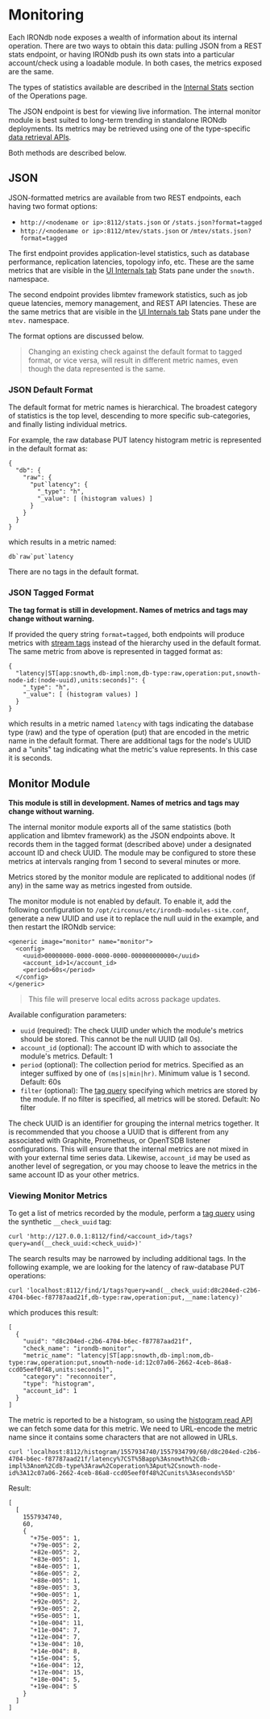 # Monitoring

Each IRONdb node exposes a wealth of information about its internal operation. There are two ways to obtain this data: pulling JSON from a REST stats endpoint, or having IRONdb push its own stats into a particular account/check using a loadable module. In both cases, the metrics exposed are the same.

The types of statistics available are described in the [Internal Stats](operations.md#internals-tab) section of the Operations page.

The JSON endpoint is best for viewing live information. The internal monitor module is best suited to long-term trending in standalone IRONdb deployments. Its metrics may be retrieved using one of the type-specific [data retrieval APIs](../api/data-retrieval.md).

Both methods are described below.

## JSON

JSON-formatted metrics are available from two REST endpoints, each having two format options:

* `http://<nodename or ip>:8112/stats.json` or `/stats.json?format=tagged`
* `http://<nodename or ip>:8112/mtev/stats.json` or `/mtev/stats.json?format=tagged`

The first endpoint provides application-level statistics, such as database performance, replication latencies, topology info, etc. These are the same metrics that are visible in the [UI Internals tab](operations.md#internals-tab) Stats pane under the `snowth.` namespace.

The second endpoint provides libmtev framework statistics, such as job queue latencies, memory management, and REST API latencies. These are the same metrics that are visible in the [UI Internals tab](operations.md#internals-tab) Stats pane under the `mtev.` namespace.

The format options are discussed below.

> Changing an existing check against the default format to tagged format, or vice versa, will result in different metric names, even though the data represented is the same.

### JSON Default Format

The default format for metric names is hierarchical. The broadest category of statistics is the top level, descending to more specific sub-categories, and finally listing individual metrics.

For example, the raw database PUT latency histogram metric is represented in the default format as:

```
{
  "db": {
    "raw": {
      "put`latency": {
        "_type": "h",
        "_value": [ (histogram values) ]
      }
    }
  }
}
```

which results in a metric named:

```
db`raw`put`latency
```

There are no tags in the default format.

### JSON Tagged Format

**The tag format is still in development. Names of metrics and tags may change without warning.**

If provided the query string `format=tagged`, both endpoints will produce metrics with [stream tags](../metric-names-and-tags.md) instead of the hierarchy used in the default format. The same metric from above is represented in tagged format as:

```
{
  "latency|ST[app:snowth,db-impl:nom,db-type:raw,operation:put,snowth-node-id:(node-uuid),units:seconds]": {
    "_type": "h",
    "_value": [ (histogram values) ]
  }
}
```

which results in a metric named `latency` with tags indicating the database type (raw) and the type of operation (put) that are encoded in the metric name in the default format. There are additional tags for the node's UUID and a "units" tag indicating what the metric's value represents. In this case it is seconds.

## Monitor Module

**This module is still in development. Names of metrics and tags may change without warning.**

The internal monitor module exports all of the same statistics (both application and libmtev framework) as the JSON endpoints above. It records them in the tagged format (described above) under a designated account ID and check UUID. The module may be configured to store these metrics at intervals ranging from 1 second to several minutes or more.

Metrics stored by the monitor module are replicated to additional nodes (if any) in the same way as metrics ingested from outside.

The monitor module is not enabled by default. To enable it, add the following
configuration to `/opt/circonus/etc/irondb-modules-site.conf`, generate a new
UUID and use it to replace the null uuid in the example, and then restart the
IRONdb service:

```
<generic image="monitor" name="monitor">
  <config>
    <uuid>00000000-0000-0000-0000-000000000000</uuid>
    <account_id>1</account_id>
    <period>60s</period>
  </config>
</generic>
```

> This file will preserve local edits across package updates.

Available configuration parameters:

* `uuid` (required): The check UUID under which the module's metrics should be stored. This cannot be the null UUID (all 0s).
* `account_id` (optional): The account ID with which to associate the module's metrics. Default: 1
* `period` (optional): The collection period for metrics. Specified as an integer suffixed by one of `(ms|s|min|hr)`. Minimum value is 1 second. Default: 60s
* `filter` (optional): The [tag query](../metric-names-and-tags.md#tag-queries) specifying which metrics are stored by the module. If no filter is specified, all metrics will be stored. Default: No filter

The check UUID is an identifier for grouping the internal metrics together. It is recommended that you choose a UUID that is different from any associated with Graphite, Prometheus, or OpenTSDB listener configurations. This will ensure that the internal metrics are not mixed in with your external time series data. Likewise, `account_id` may be used as another level of segregation, or you may choose to leave the metrics in the same account ID as your other metrics.

### Viewing Monitor Metrics

To get a list of metrics recorded by the module, perform a [tag query](../metric-names-and-tags.md#tag-queries) using the synthetic `__check_uuid` tag:

```
curl 'http://127.0.0.1:8112/find/<account_id>/tags?query=and(__check_uuid:<check_uuid>)'
```

The search results may be narrowed by including additional tags. In the following example, we are looking for the latency of raw-database PUT operations:

```
curl 'localhost:8112/find/1/tags?query=and(__check_uuid:d8c204ed-c2b6-4704-b6ec-f87787aad21f,db-type:raw,operation:put,__name:latency)'
```

which produces this result:

```
[
  {
    "uuid": "d8c204ed-c2b6-4704-b6ec-f87787aad21f",
    "check_name": "irondb-monitor",
    "metric_name": "latency|ST[app:snowth,db-impl:nom,db-type:raw,operation:put,snowth-node-id:12c07a06-2662-4ceb-86a8-ccd05eef0f48,units:seconds]",
    "category": "reconnoiter",
    "type": "histogram",
    "account_id": 1
  }
]
```

The metric is reported to be a histogram, so using the [histogram read API](../api/data-retrieval.md) we can fetch some data for this metric. We need to URL-encode the metric name since it contains some characters that are not allowed in URLs.

```
curl 'localhost:8112/histogram/1557934740/1557934799/60/d8c204ed-c2b6-4704-b6ec-f87787aad21f/latency%7CST%5Bapp%3Asnowth%2Cdb-impl%3Anom%2Cdb-type%3Araw%2Coperation%3Aput%2Csnowth-node-id%3A12c07a06-2662-4ceb-86a8-ccd05eef0f48%2Cunits%3Aseconds%5D'
```

Result:

```
[
  [
    1557934740,
    60,
    {
      "+75e-005": 1,
      "+79e-005": 2,
      "+82e-005": 2,
      "+83e-005": 1,
      "+84e-005": 1,
      "+86e-005": 2,
      "+88e-005": 1,
      "+89e-005": 3,
      "+90e-005": 1,
      "+92e-005": 2,
      "+93e-005": 2,
      "+95e-005": 1,
      "+10e-004": 11,
      "+11e-004": 7,
      "+12e-004": 7,
      "+13e-004": 10,
      "+14e-004": 8,
      "+15e-004": 5,
      "+16e-004": 12,
      "+17e-004": 15,
      "+18e-004": 5,
      "+19e-004": 5
    }
  ]
]
```
